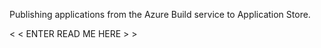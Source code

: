 ﻿Publishing applications from the Azure Build service to Application Store.

< < ENTER READ ME HERE > > 
